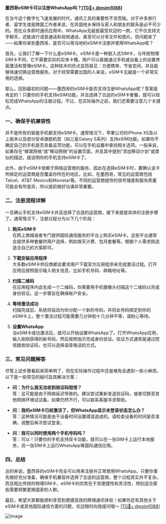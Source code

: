 **墨西哥eSIM卡可以注册WhatsApp吗？[[TG💪+ @esim1088](https://t.me/s/esim1088)]**

在当今这个数字化飞速发展的时代，通讯工具的重要性不言而喻。对于许多旅行者、留学生或是跨国工作者来说，在异国他乡保持与家人和朋友的联系是必不可少的。而在众多即时通讯应用中，WhatsApp无疑是最受欢迎的一款。它不仅支持文字聊天，还能进行语音通话和视频通话，甚至可以分享文件和图片。但问题来了——如果你来到墨西哥，是否可以用当地的eSIM卡注册并使用WhatsApp呢？

首先，让我们了解一下什么是eSIM卡。eSIM卡是一种嵌入式SIM卡，与传统物理SIM卡不同，它不需要实际的实体卡槽。用户可以直接通过手机或设备上的设置界面激活和管理eSIM卡。这种技术的优点显而易见：方便携带、节省空间，并且能够快速切换运营商服务。对于经常需要出国的人来说，eSIM卡无疑是一个非常实用的选择。

那么，回到最初的问题——墨西哥的eSIM卡能否支持注册WhatsApp呢？答案是肯定的！只要你的手机支持eSIM功能，并且选择了合适的eSIM卡套餐，就可以轻松完成WhatsApp的注册过程。不过，在实际操作之前，我们还需要注意几个关键点。

### 一、确保手机兼容性

并不是所有的智能手机都支持eSIM卡。通常情况下，苹果公司的iPhone XS及以上版本以及部分安卓旗舰机型（如三星Galaxy S系列）支持eSIM功能。如果你不确定自己的手机是否具备这项功能，可以在手机设置中查找相关选项。一般来说，如果存在“蜂窝网络”或“移动网络”的设置页面，并且其中提到“添加移动计划”或类似的描述，就说明你的手机支持eSIM卡了。

此外，由于eSIM卡依赖于网络运营商的服务，因此在选择eSIM卡时，要确认该卡所绑定的运营商是否覆盖你所在的地区。比如，在墨西哥，常见的运营商包括Telcel、AT&T Mexico和Movistar等。不同的运营商提供的信号强度和服务质量可能会有所差异，所以提前做好功课非常重要。

### 二、注册流程详解

一旦确认手机支持eSIM卡并且选择了合适的运营商，接下来就是具体的注册步骤了。通常情况下，注册过程分为以下几个阶段：

1. **购买eSIM卡**  
   在网上商城或者专门提供国际通信服务的平台上购买eSIM卡。这些平台通常会提供多种套餐供用户选择，例如按天计费、包月套餐等。根据个人需求挑选适合自己的方案即可。

2. **下载安装应用程序**  
   大多数eSIM卡供应商都会要求用户下载官方应用程序来完成激活过程。打开应用后按照提示输入相关信息，比如手机号码、邮箱地址等。

3. **扫描二维码**  
   在应用程序内会生成一个二维码，你需要用手机摄像头扫描这个二维码以完成身份验证。这一步骤旨在确保账户安全。

4. **等待激活成功**  
   扫描完成后，系统将自动为你分配一个新的号码，并将此号码绑定到你的eSIM卡上。整个激活过程可能需要几分钟到十几分钟不等，请耐心等待。

5. **设置WhatsApp**  
   当eSIM卡成功激活后，就可以开始设置WhatsApp了。打开WhatsApp应用，输入刚刚获得的新号码，然后按照指示完成身份验证。验证方式通常是通过短信接收验证码，也可以选择语音电话的方式。

### 三、常见问题解答

尽管上述步骤看起来简单明了，但在实际操作过程中还是难免会遇到一些小麻烦。以下是一些常见的疑问及其解决方案：

- **问：为什么我无法收到验证码短信？**  
  答：这可能是由于网络延迟导致的。建议尝试重新发送验证码，或者切换至其他网络环境试试看。如果仍然不行，可以联系客服寻求帮助。

- **问：我的eSIM卡已经激活了，但WhatsApp显示未登录状态怎么办？**  
  答：这种情况可能是由于设备时间设置错误造成的。请检查设备的时间是否准确，调整后再次尝试登录。

- **问：我可以同时使用两个手机号码吗？**  
  答：可以！只要你的手机支持双卡功能，就可以在一张SIM卡上运行本地服务，另一张SIM卡上运行WhatsApp等国际通信应用。

### 四、总结

总的来说，墨西哥的eSIM卡完全可以用来注册并正常使用WhatsApp。只要你事先做好充分准备，确保手机兼容并选择了合适的运营商，整个过程其实并不复杂。而且相比传统的物理SIM卡，eSIM卡的优势在于其便捷性和灵活性，特别适合那些需要频繁更换国家的人群。

最后，希望大家都能顺利享受到便捷高效的跨境通讯体验！如果你还有其他关于eSIM卡或其他国际通信方面的问题，欢迎随时向我提问哦～ [[TG💪+ @esim1088](https://t.me/s/esim1088)]

![Image](https://i.postimg.cc/4NQfJmqS/Snipaste-2025-05-13-00-14-12.png)